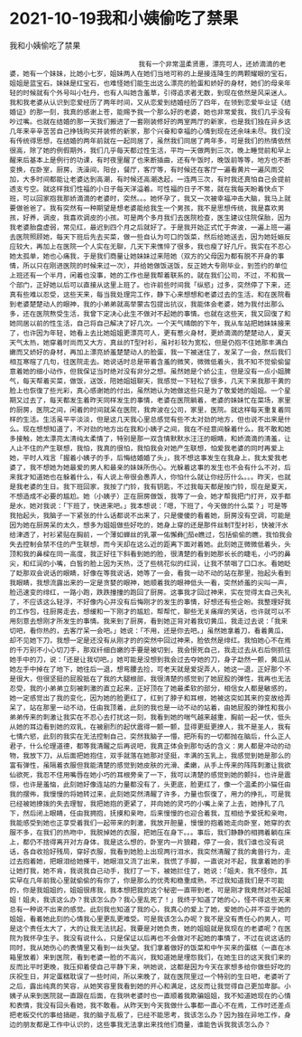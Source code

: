 # 2021-10-19我和小姨偷吃了禁果



我和小姨偷吃了禁果



                
									我有一个非常温柔贤惠，漂亮可人，还娇滴滴的老婆，她有一个妹妹，比她小七岁，姐妹两人在她们当地可称的上是接连降生的两颗耀眼的宝石，姐姐是蓝宝石，妹妹是红宝石，也难怪她们能生出这么漂亮的脸蛋和娇好的身材，她们的母亲年轻的时候就有个外号叫小牡丹，也有人叫她含羞草，引得追求者无数，到现在依然是风采迷人。我和我老婆从认识到恋爱经历了两年时间，又从恋爱到结婚经历了四年，在领到恋爱毕业证《结婚证》的那一刻，我真的感谢上苍，能赐予我一个那么好的老婆，她也非常爱我，我们几乎没有吵过嘴。也就在结婚的那一天我们搬进了一套刚装修好的两室两厅的新家，也是我们独在异乡这几年来辛辛苦苦自己挣钱购买并装修的新家，那个兴奋和幸福的心情到现在还余味未尽。我们没有传统得思想，在结婚的两年前就在一起同居了，虽然我们同居了两年多，可是我们的热情依然很高，除了她的例假期外，我们几乎每天都过性生活，平均一天做两到三次，晚上睡觉前和早上醒来后基本上是例行的功课，有时夜里醒了也来断插曲，还有午饭时，晚饭前等等，地方也不断变换，在卧室，厨房，洗澡间，阳台，餐厅，客厅等，有时候还在客厅一遍看黄片一遍风雨交加，大多时间都能让老婆达到高潮，有时候还高潮迭起，一连两三次，有时我还真怕自己会提前透支亏空。就这样我们性福的小日子每天洋溢着。可性福的日子不常，就在我每天盼着快点下班，可以回家抱我那娇滴滴的老婆时，突然。。。她怀孕了，我又一次被幸福冲击大脑，我马上就要做爸爸了。我有突然有一种期望是想老婆能给我生一个男孩，我不是思想传统，我是喜欢男孩，好养，调皮，我喜欢调皮的小孩。可是两个多月我们去医院检查，医生建议住院保胎，因为我老婆胎盘虚弱，常见红，最迟到四个月之后就好了。于是我开始正式忙于奔波，一遍上班一遍去医院照顾她，每天下班后先去买菜，做一些自认为可口的饭菜，然后给她送去，因为她妊娠反应较大，再加上在医院一个人实在无聊，几天下来憔悴了很多，我也瘦了好几斤。我实在不忍心她太孤单，她也心痛我，于是我们商量让她妹妹过来陪她（双方的父母因为都有脱不开身的事情，所以只在刚进医院的时候来过一次），并给她做饭送饭，反正她大专刚毕业，到签约的单位上班还有一个半月，闲着也没事，她的工作也是我帮着联系的，就在我们公司，不过，不和我一个部门，正好她以后可以直接从这里上班了。也许前些时间我「纵慾」过多，突然停了下来，还真有些难以忍受，这些天来，每当我处理完工作，静下心来想想和老婆过去的生活，和在医院看到老婆楚楚动人的眼神，我的小弟弟就高举蒙古包提出抗议，我能体会老婆，她为我付出那么多，还在医院熬受生活，我曾下定决心此生不做对不起她的事情。也就在这些天，我又回復了和她同居以前的性生活，自己将自己解决了好几次。一个天气晴朗的下午，我从车站把她妹妹接来了，也许因为年轻，她看上去比她姐姐更漂亮可人，更有惹火身材，更娇滴滴的楚楚动人，夏天天气太热，她穿着时尚而又大方，真丝的T型衬衫，虽衬衫较为宽松，但是仍抱不住她那丰满白嫩而又娇好的身材，再加上漂亮娇羞楚楚动人的脸蛋，我一下被迷住了，发呆了一会，然后我们相互寒暄了几句，往医院走去。她说话时总是带着含羞的微笑，微微低着头，我不知不觉偷偷留意着她的细小动作，但我保证当时绝对没有非分之想。虽然她是个娇公主，但是没有一点小姐脾气，每天帮着买菜，做饭，送饭，陪她姐姐聊天，我感觉一下轻松了很多，几天下来我那干黄的脸上也恢復了些光彩，真心感谢她的付出，虽然她认为她做这些只是为了敬爱她的姐姐。一个星期又过去了，每天都发生着昨天同样发生的事情，老婆在医院躺着，老婆的妹妹忙在菜场，家里的厨房，医院之间，闲着的时间就呆在医院，我奔波在公司，家里，医院。就这样每天重复着同样的生活。生活虽平平淡淡，但是这几天我心里总感觉有些不太对劲的地方，但也说不出来是什么。现在想想知道了，不对劲的地方出在我和小姨子之间，我在不经意间躲着什么，我不敢和她多接触，她太漂亮太清纯太柔情了，特别是那一双含情默默水汪汪的眼睛，和娇滴滴的清羞，让人止不住的产生联想，我怕，我真的很怕，我怕我会对她产生联想，怕爱我老婆的同时再爱上她，平时人戏言「握着小姨子的手，后悔结婚婚了头」，我不想这事发生在我身上，我太爱我老婆了，我不想她为她最爱的男人和最亲的妹妹所伤心。光躲着这事的发生也不会有什么不对，后来我才知道她也在躲着什么，有人说上帝很会愚弄人，你怕什么就让你经历什么。。。昨天，也就是我老婆的生日。我下班回家，我按了门铃，我有钥匙，不过我每天都是按门铃，现在是夏天，不想造成不必要的尴尬。她（小姨子）正在厨房做饭，我等了一会，她才帮我把门打开，双手都是水，她对我说：「下班了，快进来吧。」我本想说：「嗯，下班了，今天做的什么菜？」可是等我抬起头，我脑子一下紧张的什么话都说不出来了，只是傻傻的看着她，厨房没有空调，可能是因为她在厨房呆的太久，想多为姐姐做些好吃的，她身上穿的还是那件丝制T型衬衫，快被汗水给津透了，衬衫紧贴在胸前，一个薄如蝉丝的乳罩一佑懈彝茄e瞧过，包括偷偷的瞧，我怕我会失去控制会禁不住的产生联想，而今天却在这么近的距离下面对着她。此刻她正微微低着头，头顶和我的鼻樑在同一高度，我正好往下斜看到她的脸，很清楚的看到她那长长的睫毛，小巧的鼻尖，和红润的小嘴，白皙的脸上因为天热，泛了些桃花似的红润，让我不禁咽了口口水。看她眨了眨那双会说话的眼睛，好像在等我说话，她等了一会，看我一动不动的站在那里，抬起头看到我眼睛，我想流露出来的一定是贪婪的眼神，她顺着我的眼神低头一看，突然娇羞的尖叫一声，脸迅速变的绯红，一路小跑，跌跌撞撞的跑回了厨房。这事我才回过神来，实在觉得太自己失礼了，不应该这么轻浮，不好像内心并没有后悔刚才的发生的事情，好想还有些企盼。我整理好我的工作包，往厨房走去，想缓和一下刚才的尴尬，帮帮忙，聊些无关痛痒的笑话，也许就可以不用刻意去想刚才所发生的事情。我来到了厨房，看到她正背对着我切黄瓜，我走过去说：「我来切吧，看你热的，去客厅呆一会吧。」她说：「不用，还是你去吧。」虽然她拿着刀，看着黄瓜，却不见她下刀，我想一定是还没有从刚才的的突然中回过神来，脸依然是绯红。我怕她心不在焉的千万别不小心切刀手，那双纤细白嫩的手要是被切到，我会恨死自己，我走过去从右后侧抓住她手中的刀，说：「还是让我切吧。」她可能是没想到我会过去夺她的刀，身子勐然一颤，黄瓜从她左手中掉在了地下，她往后一退，想弯腰去捡，可老天就是爱捉弄人，她这一退，正好那个不是很大，但很坚挺的屁股抵在了我的大腿根部，我很清楚的感觉到了她屁股的弹性，我再也无法忍受，我的小弟弟立刻被刺激的直立起来，正好顶在了她最柔软的部分，相信女人都是敏感的，她一定感觉出了我的变化，因为她的脸更红了，红到了脖子和耳根，她被这突如其来的变故给弄呆了，站在那里一动不动，任由我顶着，此刻的我也是一动不动的站着，由她屁股的弹性和我小弟弟传来的刺激让我实在不忍心去打扰这一刻，我看到她的喘气越来越重，胸前一起一伏，低头从她的耳边看到她的双乳，在被剧烈的起伏震得一颤一颤，显得更挺更撩人，我不是圣人，我有七情六慾，此刻的我实在无法控制自己，突然我脑子一懵，把所有的一切都抛在脑后，什么正人君子，什么伦理道德，都等我清醒之后再说吧，我真正体会到那句话的含义：男人都是冲动的动物，我放下刀，从后面把她抱住，双手就落在她那对坚挺，丰满的玉乳上，我感觉到她是那么的富有弹性，虽隔着衣服但我能清楚的感觉到她皮肤的光滑、柔嫩，从手上传来的阵阵刺激让我欲仙欲死，我忍不住用嘴唇在她小巧的耳根旁亲了一下，我可以清楚的感觉到她的颤抖，也许是震惊，也许是羞恼，此刻她好像连站的力量都没有了，头更底，脸更红了，像一个温柔的小猫任由我的摆佈，我慢慢的将她转过来，此刻她突然清醒了许多，力量也恢復了，用力的挣扎，可是我已经被她撩拨的失去理智，我把她抱的更紧了，并向她的灵巧的小嘴上亲了上去，她挣扎了几下，然后闭上眼睛，任由我拥抱，抚摸和亲吻，后来慢慢的也迎合着我，互相给予爱抚和亲吻，我能感受到她也正享受着我们一起带来的刺激，我放开胆量，慢慢的抱着她走向卧室，她穿的衣服不多，在我们的热吻中，我脱掉她的衣服，把她压在身下。。。事后，我们静静的相拥着躺在床上，都仍不捨得离开对方身体，我是这么想的，卧室内一片狼藉，停了一会，我们谁也没有说话，各自收拾好残局，穿好衣服，我看到她脸上出现两行泪水，我突然清醒了我的禽兽行为，走过去抱着她，把眼泪给她搽干，她眼泪又流了出来，我慌了手脚，一直说对不起，我拿着她的手让她打我，她不肯，我说我自己动手，我打了一下，被她拦住了，她说：「姐夫，我不怪你，其实早在几年前我心里就偷偷的有你了，你是那么的优秀和稳重成熟，不过我知道我们是不可能的，你是我姐姐的，姐姐很疼我，我本想把我的这个秘密一直带到老，可是刚才我竟然对不起姐姐！姐夫，我该这么办？我该怎么办？我心里乱死了！」我终于知道了她的心，怪不得这些天来总有一种说不出来的感觉。此刻我也知道了我的心，我真心的爱上了她，爱她的心并不亚于她的姐姐，看着她此刻的心情我心里更乱更难受。可是我该怎么办呢？我不是没有责任心的男人，可是这个责任太大了，大的让我无法抗起，我要是对她负责，她的姐姐就是我现在的老婆呢？在医院为我怀孕生子。我没有说什么，只是保证以后再也不会做对不起她的事情了，不过在说这话的同时，我从她伤心的表情里又看到一丝失望。我们拿着做好的饭菜和中午买来的蛋糕（一直在冰箱里放着）来到医院，看到老婆一脸的不高兴，我知道她是埋怨我们，在她生日的这天我们来的反而比平时更晚，我压抑着使自己平静下来，哄她说，这都是因为今天在家想多给你做些好吃的庆祝生日，并定蛋糕耽误了一些时间，所以来晚了，就在医院里过一个特别的生日吧，老婆听了之后，露出纯真的笑容，从她笑容里我看到她的开心和满足，这反而让我觉得自己更加卑鄙。小姨子从来到医院就一直跟在后面，在我哄老婆时也一直顺着我欺骗姐姐，我不知道她现在的心情和表情，我没有回头看她，我不敢看。从昨天到今天我做什么事都一直心不在焉，工作时还差点把老板交代的事给搞砸，我的脑子乱极了，已经不能思考，我该怎么办？因为独在异地工作，身边的朋友都是工作中认识的，这些事我无法拿出来找他们商量，谁能告诉我我该怎么办？ 
									
								
            

